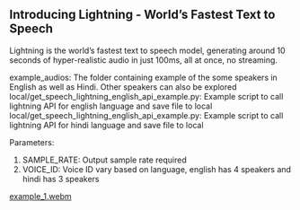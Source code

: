 ## Introducing Lightning - World’s Fastest Text to Speech

Lightning is the world’s fastest text to speech model, generating around 10 seconds of hyper-realistic audio in just 100ms, all at once, no streaming.

example_audios: The folder containing example of the some speakers in English as well as Hindi. Other speakers can also be explored
local/get_speech_lightning_english_api_example.py: Example script to call lightning API for english language and save file to local
local/get_speech_lightning_english_api_example.py: Example script to call lightning API for hindi language and save file to local

Parameters: 

1. SAMPLE_RATE: Output sample rate required 
2. VOICE_ID: Voice ID vary based on language, english has 4 speakers and hindi has 3 speakers

[example_1.webm](https://github.com/user-attachments/assets/06d99a1e-1f2e-4be6-aafe-06ba9834c024)

